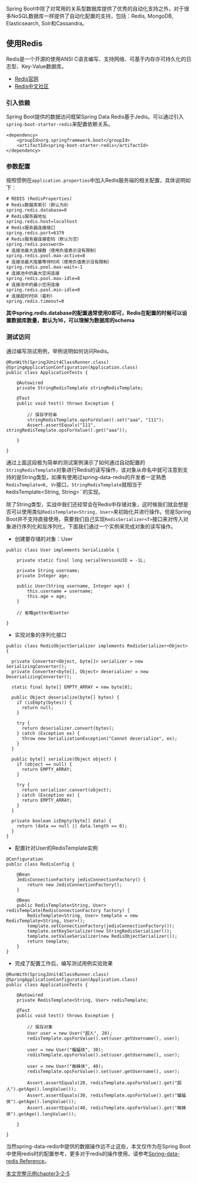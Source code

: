 Spring Boot中除了对常用的关系型数据库提供了优秀的自动化支持之外，对于很多NoSQL数据库一样提供了自动化配置的支持，包括：Redis, MongoDB, Elasticsearch, Solr和Cassandra。

## 使用Redis

Redis是一个开源的使用ANSI C语言编写、支持网络、可基于内存亦可持久化的日志型、Key-Value数据库。

* [Redis官网](http://redis.io/)
* [Redis中文社区](http://www.redis.cn/)

### 引入依赖

Spring Boot提供的数据访问框架Spring Data Redis基于Jedis。可以通过引入``spring-boot-starter-redis``来配置依赖关系。

```
<dependency>
    <groupId>org.springframework.boot</groupId>
    <artifactId>spring-boot-starter-redis</artifactId>
</dependency>
```

### 参数配置

按照惯例在``application.properties``中加入Redis服务端的相关配置，具体说明如下：

```
# REDIS (RedisProperties)
# Redis数据库索引（默认为0）
spring.redis.database=0
# Redis服务器地址
spring.redis.host=localhost
# Redis服务器连接端口
spring.redis.port=6379
# Redis服务器连接密码（默认为空）
spring.redis.password=
# 连接池最大连接数（使用负值表示没有限制）
spring.redis.pool.max-active=8
# 连接池最大阻塞等待时间（使用负值表示没有限制）
spring.redis.pool.max-wait=-1
# 连接池中的最大空闲连接
spring.redis.pool.max-idle=8
# 连接池中的最小空闲连接
spring.redis.pool.min-idle=0
# 连接超时时间（毫秒）
spring.redis.timeout=0
```

__其中spring.redis.database的配置通常使用0即可，Redis在配置的时候可以设置数据库数量，默认为16，可以理解为数据库的schema__

### 测试访问

通过编写测试用例，举例说明如何访问Redis。

```
@RunWith(SpringJUnit4ClassRunner.class)
@SpringApplicationConfiguration(Application.class)
public class ApplicationTests {

	@Autowired
	private StringRedisTemplate stringRedisTemplate;

	@Test
	public void test() throws Exception {

		// 保存字符串
		stringRedisTemplate.opsForValue().set("aaa", "111");
		Assert.assertEquals("111", stringRedisTemplate.opsForValue().get("aaa"));

    }

}
```

通过上面这段极为简单的测试案例演示了如何通过自动配置的``StringRedisTemplate``对象进行Redis的读写操作，该对象从命名中就可注意到支持的是String类型。如果有使用过spring-data-redis的开发者一定熟悉``RedisTemplate<K, V>``接口，``StringRedisTemplate``就相当于``R``edisTemplate<String, String>``的实现。

除了String类型，实战中我们还经常会在Redis中存储对象，这时候我们就会想是否可以使用类似``RedisTemplate<String, User>``来初始化并进行操作。但是Spring Boot并不支持直接使用，需要我们自己实现``RedisSerializer<T>``接口来对传入对象进行序列化和反序列化，下面我们通过一个实例来完成对象的读写操作。

* 创建要存储的对象：User

```
public class User implements Serializable {

    private static final long serialVersionUID = -1L;

    private String username;
    private Integer age;

    public User(String username, Integer age) {
        this.username = username;
        this.age = age;
    }

    // 省略getter和setter

}
```

* 实现对象的序列化接口

```
public class RedisObjectSerializer implements RedisSerializer<Object> {

  private Converter<Object, byte[]> serializer = new SerializingConverter();
  private Converter<byte[], Object> deserializer = new DeserializingConverter();

  static final byte[] EMPTY_ARRAY = new byte[0];

  public Object deserialize(byte[] bytes) {
    if (isEmpty(bytes)) {
      return null;
    }

    try {
      return deserializer.convert(bytes);
    } catch (Exception ex) {
      throw new SerializationException("Cannot deserialize", ex);
    }
  }

  public byte[] serialize(Object object) {
    if (object == null) {
      return EMPTY_ARRAY;
    }

    try {
      return serializer.convert(object);
    } catch (Exception ex) {
      return EMPTY_ARRAY;
    }
  }

  private boolean isEmpty(byte[] data) {
    return (data == null || data.length == 0);
  }
}
```

* 配置针对User的RedisTemplate实例

```
@Configuration
public class RedisConfig {

    @Bean
    JedisConnectionFactory jedisConnectionFactory() {
        return new JedisConnectionFactory();
    }

    @Bean
    public RedisTemplate<String, User> redisTemplate(RedisConnectionFactory factory) {
        RedisTemplate<String, User> template = new RedisTemplate<String, User>();
        template.setConnectionFactory(jedisConnectionFactory());
        template.setKeySerializer(new StringRedisSerializer());
        template.setValueSerializer(new RedisObjectSerializer());
        return template;
    }
}
```

* 完成了配置工作后，编写测试用例实验效果

```
@RunWith(SpringJUnit4ClassRunner.class)
@SpringApplicationConfiguration(Application.class)
public class ApplicationTests {

	@Autowired
	private RedisTemplate<String, User> redisTemplate;

	@Test
	public void test() throws Exception {

		// 保存对象
		User user = new User("超人", 20);
		redisTemplate.opsForValue().set(user.getUsername(), user);

		user = new User("蝙蝠侠", 30);
		redisTemplate.opsForValue().set(user.getUsername(), user);

		user = new User("蜘蛛侠", 40);
		redisTemplate.opsForValue().set(user.getUsername(), user);

		Assert.assertEquals(20, redisTemplate.opsForValue().get("超人").getAge().longValue());
		Assert.assertEquals(30, redisTemplate.opsForValue().get("蝙蝠侠").getAge().longValue());
		Assert.assertEquals(40, redisTemplate.opsForValue().get("蜘蛛侠").getAge().longValue());

	}

}
```

当然spring-data-redis中提供的数据操作远不止这些，本文仅作为在Spring Boot中使用redis时的配置参考，更多对于redis的操作使用，请参考[Spring-data-redis Reference](http://docs.spring.io/spring-data/redis/docs/1.6.2.RELEASE/reference/html/)。

[本文完整示例chapter3-2-5](http://git.oschina.net/didispace/SpringBoot-Learning)